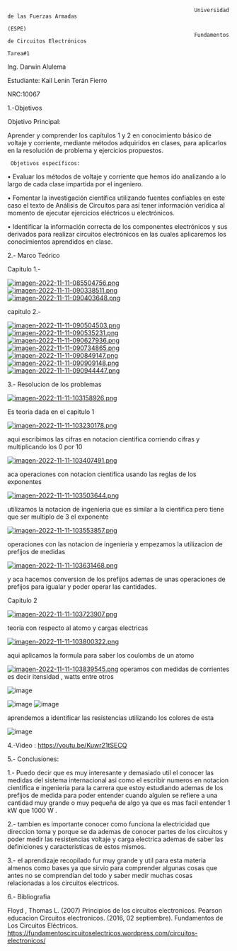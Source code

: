                                                                Universidad de las Fuerzas Armadas
                                                                             (ESPE)
                                                               Fundamentos de Circuitos Electrónicos
                                                                             Tarea#1
Ing. Darwin Alulema

Estudiante: Kail Lenin Terán Fierro       

NRC:10067

1.-Objetivos

 Objetivo Principal: 
 
 Aprender y comprender los capítulos 1 y 2 en conocimiento básico de voltaje y corriente, mediante métodos adquiridos en clases, para aplicarlos en la resolución de problema y ejercicios propuestos.
   
	 Objetivos específicos:
•	Evaluar los métodos de voltaje y corriente que hemos ido analizando a lo largo de cada clase impartida por el ingeniero.

•	Fomentar la investigación científica utilizando fuentes confiables en este caso el texto de Análisis de Circuitos para así tener información verídica al momento de ejecutar ejercicios eléctricos u electrónicos. 

•	Identificar la información correcta de los componentes electrónicos y sus derivados para realizar circuitos electrónicos en las cuales aplicaremos los conocimientos aprendidos en clase.

    

2.- Marco Teórico

Capitulo 1.-  

[![imagen-2022-11-11-085504756.png](https://i.postimg.cc/hGkwR5dT/imagen-2022-11-11-085504756.png)](https://postimg.cc/SXGVWVVx)
[![imagen-2022-11-11-090338511.png](https://i.postimg.cc/nV2sRsgY/imagen-2022-11-11-090338511.png)](https://postimg.cc/PNLrNqtP)
[![imagen-2022-11-11-090403648.png](https://i.postimg.cc/B6s6NsCV/imagen-2022-11-11-090403648.png)](https://postimg.cc/jWgtdpmH)

capitulo 2.- 

[![imagen-2022-11-11-090504503.png](https://i.postimg.cc/VL3zDmfW/imagen-2022-11-11-090504503.png)](https://postimg.cc/gnH9096x)
[![imagen-2022-11-11-090535231.png](https://i.postimg.cc/QCFrJnvz/imagen-2022-11-11-090535231.png)](https://postimg.cc/GTnNczLP)
[![imagen-2022-11-11-090627936.png](https://i.postimg.cc/dVYVJwbt/imagen-2022-11-11-090627936.png)](https://postimg.cc/LnxpTK4r)
[![imagen-2022-11-11-090734865.png](https://i.postimg.cc/QMMsMt0s/imagen-2022-11-11-090734865.png)](https://postimg.cc/PC003dgF)
[![imagen-2022-11-11-090849147.png](https://i.postimg.cc/K8qwJ5DS/imagen-2022-11-11-090849147.png)](https://postimg.cc/k2ST5KHf)
[![imagen-2022-11-11-090909148.png](https://i.postimg.cc/KvmWbW9h/imagen-2022-11-11-090909148.png)](https://postimg.cc/7bQ9MK8K)
[![imagen-2022-11-11-090944447.png](https://i.postimg.cc/gjgHmgJG/imagen-2022-11-11-090944447.png)](https://postimg.cc/YLmWxfYP)

3.- Resolucion de los problemas 

[![imagen-2022-11-11-103158926.png](https://i.postimg.cc/65rKwQDj/imagen-2022-11-11-103158926.png)](https://postimg.cc/9rQKYcXZ)

Es teoria dada en el capitulo 1 

[![imagen-2022-11-11-103230178.png](https://i.postimg.cc/nrxd1n0r/imagen-2022-11-11-103230178.png)](https://postimg.cc/vgPLYwRw)

aqui escribimos las cifras en notacion cientifica corriendo cifras y multiplicando los 0 por 10 

[![imagen-2022-11-11-103407491.png](https://i.postimg.cc/cC1RHCFR/imagen-2022-11-11-103407491.png)](https://postimg.cc/YGVGDrK0)

aca operaciones con notacion cientifica usando las reglas de los exponentes 

[![imagen-2022-11-11-103503644.png](https://i.postimg.cc/t4GgtwHf/imagen-2022-11-11-103503644.png)](https://postimg.cc/6yzwBHqL)

utilizamos la notacion de ingenieria que es similar a la cientifica pero tiene que ser multiplo de 3 el exponente 

[![imagen-2022-11-11-103553857.png](https://i.postimg.cc/nc4X5pTZ/imagen-2022-11-11-103553857.png)](https://postimg.cc/D8zf4VtY)

operaciones con las notacion de ingenieria y empezamos la utilizacion de prefijos de medidas

[![imagen-2022-11-11-103631468.png](https://i.postimg.cc/K8c8HLRr/imagen-2022-11-11-103631468.png)](https://postimg.cc/VdTwSJ9d)

y aca hacemos conversion de los prefijos ademas de unas operaciones de prefijos  para igualar y poder operar las cantidades.

Capitulo 2 

[![imagen-2022-11-11-103723907.png](https://i.postimg.cc/PJdg5bGS/imagen-2022-11-11-103723907.png)](https://postimg.cc/BLwYhKnF)

teoria con respecto al atomo y cargas electricas 

[![imagen-2022-11-11-103800322.png](https://i.postimg.cc/tCMMKGgS/imagen-2022-11-11-103800322.png)](https://postimg.cc/Mv15B4VV)
 
 aqui aplicamos la formula para saber los coulombs de un atomo 
 
[![imagen-2022-11-11-103839545.png](https://i.postimg.cc/y80yvM3S/imagen-2022-11-11-103839545.png)](https://postimg.cc/jDdfjkXs)
 operamos con medidas de corrientes es decir itensidad , watts entre otros 
 
![image](https://user-images.githubusercontent.com/117742027/201374169-74783dac-0046-4b7f-b13b-d4e15149cff3.png)

![image](https://user-images.githubusercontent.com/117742027/201374224-ff120984-2255-484e-b333-86993ae71518.png)
![image](https://user-images.githubusercontent.com/117742027/201374545-22a76951-4909-45ba-b883-cb9ce1165cd6.png)

aprendemos a identificar las resistencias utilizando los colores de esta 

![image](https://user-images.githubusercontent.com/117742027/201374716-f91de730-d031-4111-b9b9-93ae7adff90c.png)

4.-Video : https://youtu.be/Kuwr21tSECQ

5.- Conclusiones: 

1.- Puedo decir que es muy interesante y demasiado util el conocer las medidas del sistema internacional asi como el escribir numeros en notacion cientifica e ingenieria para la carrera que estoy estudiando ademas de los prefijos de medida para poder entender cuando alguien se refiere a una cantidad muy grande o muy pequeña de algo ya que es mas facil entender 1 kW que 1000 W .

2.- tambien es importante conocer como funciona la electricidad que direccion toma y porque se da ademas de conocer partes de los circuitos y poder medir las resistencias voltaje y carga electrica ademas de saber las definiciones y caracteristicas de estos mismos.

3.- el aprendizaje recopilado fur muy grande y util para esta materia almenos como bases ya que sirvio para comprender algunas cosas que antes no se comprendian del todo y saber medir muchas cosas relacionadas a los circuitos electricos.

6.- Bibliografia

Floyd , Thomas L. (2007) Principios de los circuitos electronicos. Pearson educacion
 Circuitos electronicos. (2016, 02 septiembre). Fundamentos de Los Circuitos Eléctricos. https://fundamentoscircuitoselectricos.wordpress.com/circuitos-electronicos/


